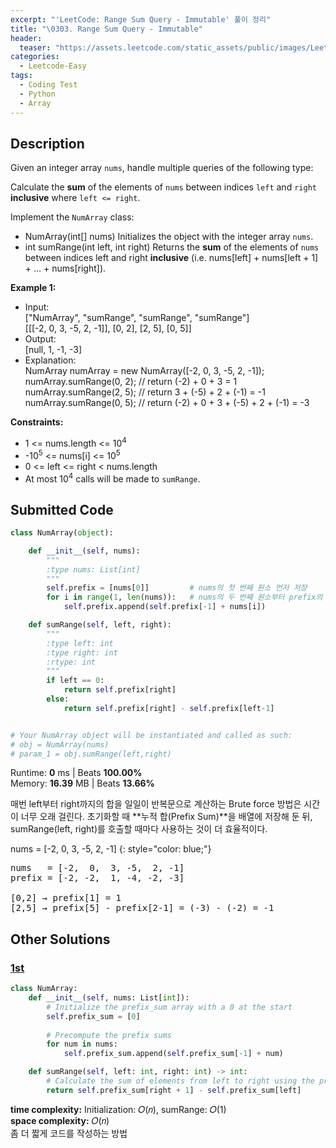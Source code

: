 ```yaml
---
excerpt: "'LeetCode: Range Sum Query - Immutable' 풀이 정리"
title: "\0303. Range Sum Query - Immutable"
header:
  teaser: "https://assets.leetcode.com/static_assets/public/images/LeetCode_Sharing.png"
categories:
  - Leetcode-Easy
tags:
  - Coding Test
  - Python
  - Array
---
```


## <i class="fa-solid fa-file-lines"></i> Description

Given an integer array `nums`, handle multiple queries of the following type:

Calculate the **sum** of the elements of `nums` between indices `left` and `right` **inclusive** where `left <= right`.

Implement the `NumArray` class:

- NumArray(int[] nums) Initializes the object with the integer array `nums`.
- int sumRange(int left, int right) Returns the **sum** of the elements of `nums` between indices left and right **inclusive** (i.e. nums[left] + nums[left + 1] + ... + nums[right]).

**Example 1:**

- Input:     
["NumArray", "sumRange", "sumRange", "sumRange"]    
[[[-2, 0, 3, -5, 2, -1]], [0, 2], [2, 5], [0, 5]]
- Output:   
[null, 1, -1, -3]   
- Explanation:   
NumArray numArray = new NumArray([-2, 0, 3, -5, 2, -1]);   
numArray.sumRange(0, 2); // return (-2) + 0 + 3 = 1   
numArray.sumRange(2, 5); // return 3 + (-5) + 2 + (-1) = -1   
numArray.sumRange(0, 5); // return (-2) + 0 + 3 + (-5) + 2 + (-1) = -3   

**Constraints:**

- 1 <= nums.length <= 10<sup>4</sup>
- -10<sup>5</sup> <= nums[i] <= 10<sup>5</sup>
- 0 <= left <= right < nums.length
- At most 10<sup>4</sup> calls will be made to `sumRange`.

## <i class="fa-solid fa-cloud-arrow-up"></i> Submitted Code

```python
class NumArray(object):

    def __init__(self, nums):
        """
        :type nums: List[int]
        """
        self.prefix = [nums[0]]         # nums의 첫 번째 원소 먼저 저장
        for i in range(1, len(nums)):   # nums의 두 번째 원소부터 prefix의 마지막 값과 더해서 새로 저장
            self.prefix.append(self.prefix[-1] + nums[i])

    def sumRange(self, left, right):
        """
        :type left: int
        :type right: int
        :rtype: int
        """
        if left == 0:
            return self.prefix[right]
        else:
            return self.prefix[right] - self.prefix[left-1]


# Your NumArray object will be instantiated and called as such:
# obj = NumArray(nums)
# param_1 = obj.sumRange(left,right)
```
<i class="fa-solid fa-clock"></i> Runtime: **0** ms \| Beats **100.00%**    
<i class="fa-solid fa-memory"></i> Memory: **16.39** MB \| Beats **13.66%**

매번 left부터 right까지의 합을 일일이 반복문으로 계산하는 Brute force 방법은 시간이 너무 오래 걸린다. 초기화할 때 **누적 합(Prefix Sum)**을 배열에 저장해 둔 뒤, sumRange(left, right)를 호출할 때마다 사용하는 것이 더 효율적이다.

nums = [-2, 0, 3, -5, 2, -1]
{: style="color: blue;"}
<pre>
nums   = [-2,  0,  3, -5,  2, -1]
prefix = [-2, -2,  1, -4, -2, -3]

[0,2] → prefix[1] = 1
[2,5] → prefix[5] - prefix[2-1] = (-3) - (-2) = -1
</pre>

## <i class="fa-solid fa-flask"></i> Other Solutions

### <a href="https://leetcode.com/problems/range-sum-query-immutable/solutions/6175062/elegant-python3-solution-with-explanatio-k7p1/" target="_blank">1st</a>

```python
class NumArray:
    def __init__(self, nums: List[int]):
        # Initialize the prefix_sum array with a 0 at the start
        self.prefix_sum = [0]
        
        # Precompute the prefix sums
        for num in nums:
            self.prefix_sum.append(self.prefix_sum[-1] + num)

    def sumRange(self, left: int, right: int) -> int:
        # Calculate the sum of elements from left to right using the prefix_sum array
        return self.prefix_sum[right + 1] - self.prefix_sum[left]
```
<i class="fa-solid fa-clock"></i> **time complexity:** Initialization: 𝑂(𝑛), sumRange: 𝑂(1)  
<i class="fa-solid fa-memory"></i> **space complexity:** 𝑂(𝑛)         
좀 더 짧게 코드를 작성하는 방법